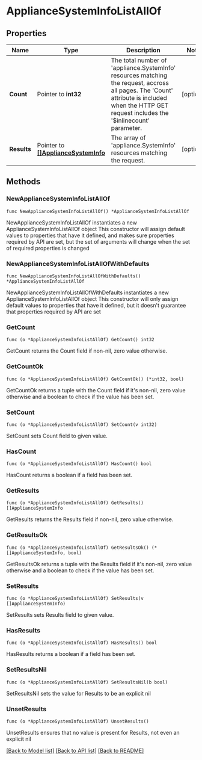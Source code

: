 # ApplianceSystemInfoListAllOf

## Properties

Name | Type | Description | Notes
------------ | ------------- | ------------- | -------------
**Count** | Pointer to **int32** | The total number of &#39;appliance.SystemInfo&#39; resources matching the request, accross all pages. The &#39;Count&#39; attribute is included when the HTTP GET request includes the &#39;$inlinecount&#39; parameter. | [optional] 
**Results** | Pointer to [**[]ApplianceSystemInfo**](ApplianceSystemInfo.md) | The array of &#39;appliance.SystemInfo&#39; resources matching the request. | [optional] 

## Methods

### NewApplianceSystemInfoListAllOf

`func NewApplianceSystemInfoListAllOf() *ApplianceSystemInfoListAllOf`

NewApplianceSystemInfoListAllOf instantiates a new ApplianceSystemInfoListAllOf object
This constructor will assign default values to properties that have it defined,
and makes sure properties required by API are set, but the set of arguments
will change when the set of required properties is changed

### NewApplianceSystemInfoListAllOfWithDefaults

`func NewApplianceSystemInfoListAllOfWithDefaults() *ApplianceSystemInfoListAllOf`

NewApplianceSystemInfoListAllOfWithDefaults instantiates a new ApplianceSystemInfoListAllOf object
This constructor will only assign default values to properties that have it defined,
but it doesn't guarantee that properties required by API are set

### GetCount

`func (o *ApplianceSystemInfoListAllOf) GetCount() int32`

GetCount returns the Count field if non-nil, zero value otherwise.

### GetCountOk

`func (o *ApplianceSystemInfoListAllOf) GetCountOk() (*int32, bool)`

GetCountOk returns a tuple with the Count field if it's non-nil, zero value otherwise
and a boolean to check if the value has been set.

### SetCount

`func (o *ApplianceSystemInfoListAllOf) SetCount(v int32)`

SetCount sets Count field to given value.

### HasCount

`func (o *ApplianceSystemInfoListAllOf) HasCount() bool`

HasCount returns a boolean if a field has been set.

### GetResults

`func (o *ApplianceSystemInfoListAllOf) GetResults() []ApplianceSystemInfo`

GetResults returns the Results field if non-nil, zero value otherwise.

### GetResultsOk

`func (o *ApplianceSystemInfoListAllOf) GetResultsOk() (*[]ApplianceSystemInfo, bool)`

GetResultsOk returns a tuple with the Results field if it's non-nil, zero value otherwise
and a boolean to check if the value has been set.

### SetResults

`func (o *ApplianceSystemInfoListAllOf) SetResults(v []ApplianceSystemInfo)`

SetResults sets Results field to given value.

### HasResults

`func (o *ApplianceSystemInfoListAllOf) HasResults() bool`

HasResults returns a boolean if a field has been set.

### SetResultsNil

`func (o *ApplianceSystemInfoListAllOf) SetResultsNil(b bool)`

 SetResultsNil sets the value for Results to be an explicit nil

### UnsetResults
`func (o *ApplianceSystemInfoListAllOf) UnsetResults()`

UnsetResults ensures that no value is present for Results, not even an explicit nil

[[Back to Model list]](../README.md#documentation-for-models) [[Back to API list]](../README.md#documentation-for-api-endpoints) [[Back to README]](../README.md)


